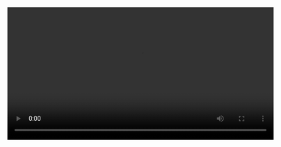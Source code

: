 <video controls width="600">
  <source src=".//readmevideos/Bank.mp4" type="video/mp4">
  Your browser does not support the video tag.
</video>


